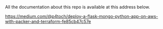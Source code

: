 All the documentation about this repo is available at this address below.

https://medium.com/@p4toch/deploy-a-flask-mongo-python-app-on-aws-with-packer-and-terraform-fe85cb47c57e
